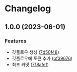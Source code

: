 # Changelog

## 1.0.0 (2023-06-01)


### Features

* 깃플로우 생성 ([7d50f48](https://github.com/hokim2407/test-standdard-version/commit/7d50f4807183ff771f083febe984d6b6ac8b89ef))
* 깃플로우에 토큰 추가 ([bf39676](https://github.com/hokim2407/test-standdard-version/commit/bf39676cffc5e8ee68aaa89cb7c205e3c3b2d54d))
* 최초 커밋 ([718afef](https://github.com/hokim2407/test-standdard-version/commit/718afefca8691eb66a947341e92aadf15a10a2cc))
